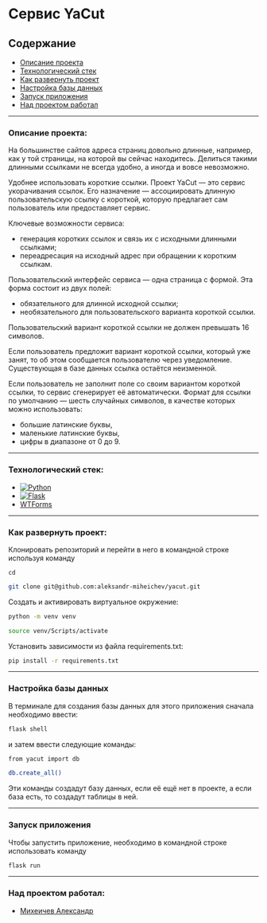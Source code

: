 # Сервис YaCut

## Содержание
- [Описание проекта](#описание-проекта)
- [Технологический стек](#технологический-стек)
- [Как развернуть проект](#как-развернуть-проект)
- [Настройка базы данных](#настройка-базы-данных)
- [Запуск приложения](#запуск-приложения)
- [Над проектом работал](#над-проектом-работал)

___

### Описание проекта:

На большинстве сайтов адреса страниц довольно длинные, например, как у той 
страницы, на которой вы сейчас находитесь. Делиться такими длинными ссылками 
не всегда удобно, а иногда и вовсе невозможно.

Удобнее использовать короткие ссылки.
Проект YaCut — это сервис укорачивания ссылок. Его назначение — ассоциировать 
длинную пользовательскую ссылку с короткой, которую предлагает сам 
пользователь или предоставляет сервис.

Ключевые возможности сервиса:
- генерация коротких ссылок и связь их с исходными длинными ссылками;
- переадресация на исходный адрес при обращении к коротким ссылкам.

Пользовательский интерфейс сервиса — одна страница с формой. Эта форма состоит 
из двух полей:
- обязательного для длинной исходной ссылки;
- необязательного для пользовательского варианта короткой ссылки.

Пользовательский вариант короткой ссылки не должен превышать 16 символов.

Если пользователь предложит вариант короткой ссылки, который уже занят, то об 
этом сообщается пользователю через уведомление. Существующая в базе данных 
ссылка остаётся неизменной.

Если пользователь не заполнит поле со своим вариантом короткой ссылки, то 
сервис сгенерирует её автоматически. Формат для ссылки по умолчанию — шесть 
случайных символов, в качестве которых можно использовать:
- большие латинские буквы,
- маленькие латинские буквы,
- цифры в диапазоне от 0 до 9.

___

### Технологический стек:

- [![Python](https://img.shields.io/badge/python-3670A0?style=for-the-badge&logo=python&logoColor=ffdd54)](https://www.python.org/)
- [![Flask](https://img.shields.io/badge/Flask-000000?style=for-the-badge&logo=flask&logoColor=white)](https://flask.palletsprojects.com/)
- [WTForms](https://wtforms.readthedocs.io/)

___

### Как развернуть проект:

Клонировать репозиторий и перейти в него в командной строке используя команду 
```
cd
```
```bash
git clone git@github.com:aleksandr-miheichev/yacut.git
```
Cоздать и активировать виртуальное окружение:
```bash
python -m venv venv
```
```bash
source venv/Scripts/activate
```
Установить зависимости из файла requirements.txt:
```bash
pip install -r requirements.txt
```

___

### Настройка базы данных

В терминале для создания базы данных для этого приложения сначала необходимо 
ввести:
```bash
flask shell
```
и затем ввести следующие команды:
```bash
from yacut import db
```
```bash
db.create_all()
```
Эти команды создадут базу данных, если её ещё нет в проекте, а если база есть, 
то создадут таблицы в ней.

___

### Запуск приложения

Чтобы запустить приложение, необходимо в командной строке использовать команду
```bash
flask run
```

___

### Над проектом работал:
- [Михеичев Александр](https://github.com/aleksandr-miheichev)
